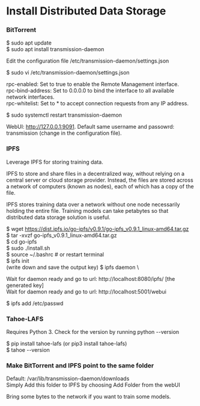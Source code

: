 # Install Distributed Data Storage

### BitTorrent

$ sudo apt update \
$ sudo apt install transmission-daemon

Edit the configuration file /etc/transmission-daemon/settings.json

$ sudo vi /etc/transmission-daemon/settings.json

  rpc-enabled: Set to true to enable the Remote Management interface. \
  rpc-bind-address: Set to 0.0.0.0 to bind the interface to all available network interfaces. \
  rpc-whitelist: Set to * to accept connection requests from any IP address.

$ sudo systemctl restart transmission-daemon

WebUI: http://127.0.0.1:9091. Default same username and passowrd: transmission (change in the configuration file).

### IPFS

Leverage IPFS for storing training data. 

IPFS to store and share files in a decentralized way, without relying on a central server or cloud storage provider. Instead, the files are stored across a network of computers (known as nodes), each of which has a copy of the file.

IPFS stores training data over a network without one node necessarily holding the entire file. Training models can take petabytes so that distributed data storage solution is useful.

$ wget https://dist.ipfs.io/go-ipfs/v0.9.1/go-ipfs_v0.9.1_linux-amd64.tar.gz \
$ tar -xvzf go-ipfs_v0.9.1_linux-amd64.tar.gz \
$ cd go-ipfs \
$ sudo ./install.sh \
$ source ~/.bashrc  # or restart terminal \
$ ipfs init \
(write down and save the output key)
$ ipfs daemon \

Wait for daemon ready and go to url: http://localhost:8080/ipfs/ [the generated key] \
Wait for daemon ready and go to url: http://localhost:5001/webui

$ ipfs add /etc/passwd

### Tahoe-LAFS

Requires Python 3. Check for the version by running python --version

$ pip install tahoe-lafs (or pip3 install tahoe-lafs) \
$ tahoe --version

### Make BitTorrent and IPFS point to the same folder

Default: /var/lib/transmission-daemon/downloads \
Simply Add this folder to IPFS by choosing Add Folder from the webUI

Bring some bytes to the network if you want to train some models.
